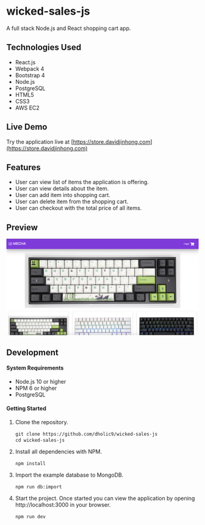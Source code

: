 # wicked-sales-js
A full stack Node.js and React shopping cart app.

## Technologies Used

- React.js
- Webpack 4
- Bootstrap 4
- Node.js
- PostgreSQL
- HTML5
- CSS3
- AWS EC2

## Live Demo

Try the application live at [https://store.davidjinhong.com](https://store.davidjinhong.com)

## Features

- User can view list of items the application is offering.
- User can view details about the item.
- User can add item into shopping cart.
- User can delete item from the shopping cart.
- User can checkout with the total price of all items.

## Preview

![wicked-sales](/server/public/images/Preview.png)

## Development

#### System Requirements

- Node.js 10 or higher
- NPM 6 or higher
- PostgreSQL

#### Getting Started

1. Clone the repository.

    ```shell
    git clone https://github.com/dholic9/wicked-sales-js
    cd wicked-sales-js
    ```

1. Install all dependencies with NPM.

    ```shell
    npm install
    ```

1. Import the example database to MongoDB.

    ```shell
    npm run db:import
    ```

1. Start the project. Once started you can view the application by opening http://localhost:3000 in your browser.

    ```shell
    npm run dev
    ```
